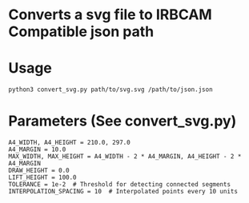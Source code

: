 # Converts a svg file to IRBCAM Compatible json path

# Usage
```
python3 convert_svg.py path/to/svg.svg /path/to/json.json
```

# Parameters (See convert_svg.py)
```
A4_WIDTH, A4_HEIGHT = 210.0, 297.0
A4_MARGIN = 10.0
MAX_WIDTH, MAX_HEIGHT = A4_WIDTH - 2 * A4_MARGIN, A4_HEIGHT - 2 * A4_MARGIN
DRAW_HEIGHT = 0.0
LIFT_HEIGHT = 100.0
TOLERANCE = 1e-2  # Threshold for detecting connected segments
INTERPOLATION_SPACING = 10  # Interpolated points every 10 units
```